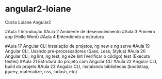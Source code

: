 # angular2-loiane
Curso Loiane Angular2

#Aula 1
    Introdução
#Aula 2
    Ambiente de desenvolvimento
#Aula 3
    Primeiro app (Hello Word)
#Aula 4
    Entendendo a estrutura

#Aula 17
    Angular CLI Instalação de projetos, ng new e ng serve
#Aula 19
    Angular CLI, Usando pré-processadores (Sass, Less, Stylus)
#Aula 20
    Angular CLI, ng lint, ng test, ng e2e
    lint (Verificar o código)
    test (Executa testes)
#Aula 21
    Estrutura do projeto com Angular CLI
#Aula 22
    Angular CLI, build do projeto
#Aula 23
    Angular CLI, instalando bibliotecas (bootstrap, jquery, materialize, css, lodash, etc)

